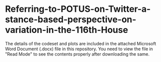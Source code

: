 # Referring-to-POTUS-on-Twitter-a-stance-based-perspective-on-variation-in-the-116th-House

The details of the codeset and plots are included in the attached Microsoft Word Document (.docx) file in this repository. 
You need to view the file in "Read Mode" to see the contents properly after downloading the same.
